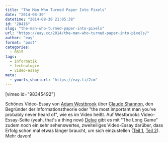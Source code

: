 ```yaml
---
title: "The Man Who Turned Paper Into Pixels"
date: "2014-08-30"
datetime: "2014-08-30 21:05:38"
id: "28416"
slug: "the-man-who-turned-paper-into-pixels"
url: "https://eay.cc/2014/the-man-who-turned-paper-into-pixels/"
author: "eay"
format: "post"
categories:
  - 0815
tags:
  - informatik
  - technologie
  - video-essay
meta:
  - yourls_shorturl: "https://eay.li/2im"
---
```


\[vimeo id="98345492"\]

Schönes Video-Essay von [Adam Westbrook](http://www.adamwestbrook.co.uk/) über [Claude Shannon](https://de.wikipedia.org/wiki/Claude_Elwood_Shannon), den Begründer der Informationstheorie oder "the most important man you've probably never heard of", wie es im Video heißt. Auf Westbrooks Video-Essay-Seite (yeah, that's a thing now) [Delve](http://delve.tv/) gibt es mit "The Long Game" zudem noch ein sehr sehenswertes, zweiteiliges Video-Essay darüber, dass Erfolg schon mal etwas länger braucht, um sich einzustellen ([Teil 1](https://vimeo.com/84022735), [Teil 2](https://vimeo.com/87448006)). Mehr davon!
